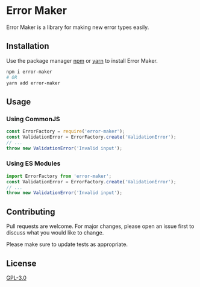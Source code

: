 # Error Maker

Error Maker is a library for making new error types easily.

## Installation

Use the package manager [npm](https://npmjs.com) or [yarn](https://yarnpkg.com) to install Error Maker.

```bash
npm i error-maker
# OR
yarn add error-maker
```

## Usage
### Using CommonJS
```js
const ErrorFactory = require('error-maker');
const ValidationError = ErrorFactory.create('ValidationError');
// ...
throw new ValidationError('Invalid input');
```
### Using ES Modules
```js
import ErrorFactory from 'error-maker';
const ValidationError = ErrorFactory.create('ValidationError');
// ...
throw new ValidationError('Invalid input');
```

## Contributing
Pull requests are welcome. For major changes, please open an issue first to discuss what you would like to change.

Please make sure to update tests as appropriate.

## License
[GPL-3.0](https://choosealicense.com/licenses/gpl-3.0/)
